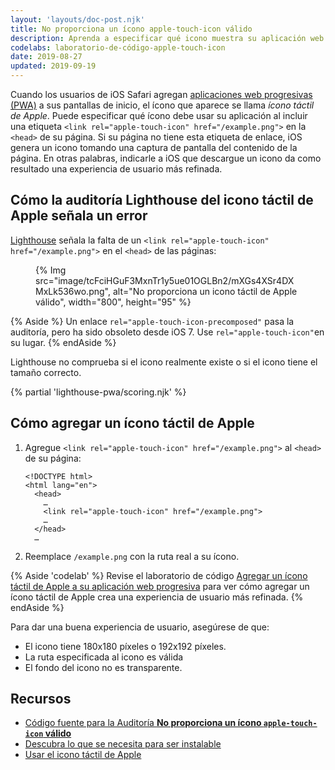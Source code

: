 ```yaml
---
layout: 'layouts/doc-post.njk'
title: No proporciona un ícono apple-touch-icon válido
description: Aprenda a especificar qué icono muestra su aplicación web progresiva en las pantallas de inicio de iOS.
codelabs: laboratorio-de-código-apple-touch-icon
date: 2019-08-27
updated: 2019-09-19
---
```


Cuando los usuarios de iOS Safari agregan [aplicaciones web progresivas (PWA)](/es/docs/lighthouse/pwa/#instalable) a sus pantallas de inicio, el ícono que aparece se llama *ícono táctil de Apple*. Puede especificar qué ícono debe usar su aplicación al incluir una etiqueta `<link rel="apple-touch-icon" href="/example.png">` en la `<head>` de su página. Si su página no tiene esta etiqueta de enlace, iOS genera un icono tomando una captura de pantalla del contenido de la página. En otras palabras, indicarle a iOS que descargue un icono da como resultado una experiencia de usuario más refinada.

## Cómo la auditoría Lighthouse del icono táctil de Apple señala un error

[Lighthouse](https://developers.google.com/web/tools/lighthouse/) señala la falta de un `<link rel="apple-touch-icon" href="/example.png">` en el `<head>` de las páginas:

<figure>{% Img src="image/tcFciHGuF3MxnTr1y5ue01OGLBn2/mXGs4XSr4DXMxLk536wo.png", alt="No proporciona un icono táctil de Apple válido", width="800", height="95" %}</figure>

{% Aside %} Un enlace `rel="apple-touch-icon-precomposed"` pasa la auditoría, pero ha sido obsoleto desde iOS 7. Use `rel="apple-touch-icon"`en su lugar. {% endAside %}

Lighthouse no comprueba si el icono realmente existe o si el icono tiene el tamaño correcto.

{% partial 'lighthouse-pwa/scoring.njk' %}

## Cómo agregar un ícono táctil de Apple

1. Agregue `<link rel="apple-touch-icon" href="/example.png">` al `<head>` de su página:

    ```html/4
    <!DOCTYPE html>
    <html lang="en">
      <head>
        …
        <link rel="apple-touch-icon" href="/example.png">
        …
      </head>
      …
    ```

2. Reemplace `/example.png` con la ruta real a su ícono.

{% Aside 'codelab' %} Revise el laboratorio de código [Agregar un ícono táctil de Apple a su aplicación web progresiva](https://web.dev/codelab-apple-touch-icon) para ver cómo agregar un ícono táctil de Apple crea una experiencia de usuario más refinada. {% endAside %}

Para dar una buena experiencia de usuario, asegúrese de que:

- El icono tiene 180x180 píxeles o 192x192 píxeles.
- La ruta especificada al icono es válida
- El fondo del icono no es transparente.

## Recursos

- [Código fuente para la Auditoría **No proporciona un ícono `apple-touch-icon` válido**](https://github.com/GoogleChrome/lighthouse/blob/master/lighthouse-core/audits/apple-touch-icon.js)
- [Descubra lo que se necesita para ser instalable](https://web.dev/install-criteria/)
- <a href="https://webhint.io/docs/user-guide/hints/hint-apple-touch-icons/" rel="noreferrer">Usar el icono táctil de Apple</a>
